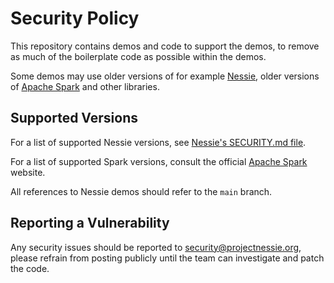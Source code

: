 # Security Policy

This repository contains demos and code to support the demos, to remove as much of the boilerplate code
as possible within the demos.

Some demos may use older versions of for example [Nessie](https://projectnessie.org), older versions of
[Apache Spark](https://spark.apache.org/) and other libraries.

## Supported Versions

For a list of supported Nessie versions, see [Nessie's SECURITY.md file](https://github.com/projectnessie/nessie/blob/main/SECURITY.md).

For a list of supported Spark versions, consult the official [Apache Spark](https://spark.apache.org/) website. 

All references to Nessie demos should refer to the `main` branch.

## Reporting a Vulnerability

Any security issues should be reported to security@projectnessie.org, please refrain from posting publicly until the team can investigate and patch the code.
